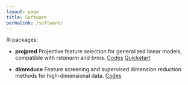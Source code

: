 ```yaml
---
layout: page
title: Software
permalink: /software/
---
```



R-packages:

  * **projpred** Projective feature selection for generalized linear models, compatible with _rstanarm_ and _brms_. 
  [Codes](https://github.com/stan-dev/projpred)
  [Quickstart](https://htmlpreview.github.io/?https://github.com/stan-dev/projpred/blob/master/vignettes/quickstart.html)

  * **dimreduce** Feature screening and supervised dimension reduction methods for high-dimensional data.
  [Codes](https://github.com/jpiironen/dimreduce)

